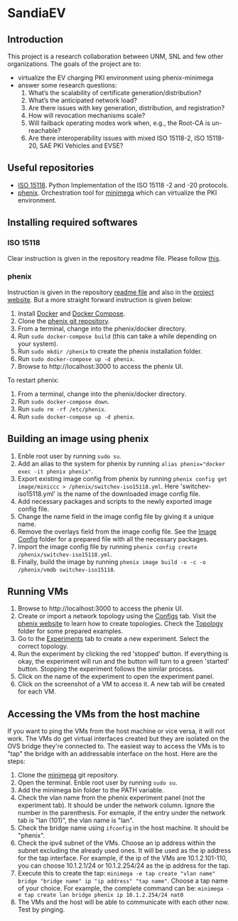 # SandiaEV
## Introduction
This project is a research collaboration between UNM, SNL and few other organizations. The goals of the project are to:
- virtualize the EV charging PKI environment using phenix-minimega
- answer some research questions:
  1. What’s the scalability of certificate generation/distribution?
  2. What’s the anticipated network load?
  3. Are there issues with key generation, distribution, and registration?
  4. How will revocation mechanisms scale?
  5. Will failback operating modes work when, e.g., the Root-CA is un-reachable?
  6. Are there interoperability issues with mixed ISO 15118-2, ISO 15118-20, SAE PKI Vehicles and EVSE?

## Useful repositories
- [ISO 15118](https://github.com/SwitchEV/iso15118). Python Implementation of the ISO 15118 -2 and -20 protocols.
- [phenix](https://github.com/sandia-minimega/phenix). Orchestration tool for [minimega](https://github.com/sandia-minimega/minimega) which can virtualize the PKI environment.

## Installing required softwares
### ISO 15118
Clear instruction is given in the repository readme file. Please follow [this](https://github.com/SwitchEV/iso15118#readme).
### phenix
Instruction is given in the repository [readme file](https://github.com/sandia-minimega/phenix) and also in the [project website](https://phenix.sceptre.dev/). But a more straight forward instruction is given below:
1. Install [Docker](https://docs.docker.com/engine/install/ubuntu/) and [Docker Compose](https://docs.docker.com/compose/install/).
2. Clone the [phenix git repository](https://github.com/sandia-minimega/phenix.git).
3. From a terminal, change into the phenix/docker directory.
4. Run `sudo docker-compose build` (this can take a while depending on your system).
5. Run `sudo mkdir /phenix` to create the phenix installation folder.
6. Run `sudo docker-compose up -d phenix`.
7. Browse to http://localhost:3000 to access the phenix UI.

To restart phenix:
1. From a terminal, change into the phenix/docker directory.
2. Run `sudo docker-compose down`.
3. Run `sudo rm -rf /etc/phenix`.
4. Run `sudo docker-compose up -d phenix`.

## Building an image using phenix
1. Enble root user by running `sudo su`.
2. Add an alias to the system for phenix by running `alias phenix="docker exec -it phenix phenix"`.
3. Export existing image config from phenix by running `phenix config get image/miniccc > /phenix/switchev-iso15118.yml`. Here 'switchev-iso15118.yml' is the name of the downloaded image config file.
4. Add necessary packages and scripts to the newly exported image config file.
5. Change the name field in the image config file by giving it a unique name.
6. Remove the overlays field from the image config file. See the [Image Config](https://github.com/sahabulh/SandiaEV/tree/main/Image%20Config) folder for a prepared file with all the necessary packages.
7. Import the image config file by running `phenix config create /phenix/switchev-iso15118.yml`.
8. Finally, build the image by running `phenix image build -x -c -o /phenix/vmdb switchev-iso15118`.

## Running VMs
1. Browse to http://localhost:3000 to access the phenix UI.
2. Create or import a network topology using the [Configs](http://localhost:3000/configs) tab. Visit the [phenix website](https://phenix.sceptre.dev/configuration/#topology) to learn how to create topologies. Check the [Topology](https://github.com/sahabulh/SandiaEV/tree/main/Topology) folder for some prepared examples.
3. Go to the [Experiments](http://localhost:3000/experiments) tab to create a new experiment. Select the correct topology.
4. Run the experiment by clicking the red 'stopped' button. If everything is okay, the experiment will run and the button will turn to a green 'started' button. Stopping the experiment follows the similar process.
5. Click on the name of the experiment to open the experiment panel.
6. Click on the screenshot of a VM to access it. A new tab will be created for each VM.

## Accessing the VMs from the host machine
If you want to ping the VMs from the host machine or vice versa, it will not work. The VMs do get virtual interfaces created but they are isolated on the OVS bridge they're connected to. The easiest way to access the VMs is to "tap" the bridge with an addressable interface on the host. Here are the steps:
1. Clone the [minimega](https://github.com/sandia-minimega/minimega) git repository.
2. Open the terminal. Enble root user by running `sudo su`.
3. Add the minimega bin folder to the PATH variable.
4. Check the vlan name from the phenix experiment panel (not the experiment tab). It should be under the network column. Ignore the number in the parenthesis. For exmaple, if the entry under the network tab is "lan (101)", the vlan name is "lan".
5. Check the bridge name using `ifconfig` in the host machine. It should be "phenix".
6. Check the ipv4 subnet of the VMs. Choose an ip address within the subnet excluding the already used ones. It will be used as the ip address for the tap interface. For example, if the ip of the VMs are 10.1.2.101-110, you can choose 10.1.2.1/24 or 10.1.2.254/24 as the ip address for the tap.
7. Execute this to create the tap: `minimega -e tap create "vlan name" bridge "bridge name" ip "ip address" "tap name"`. Choose a tap name of your choice. For example, the complete command can be: `minimega -e tap create lan bridge phenix ip 10.1.2.254/24 nat0`
8. The VMs and the host will be able to communicate with each other now. Test by pinging.
